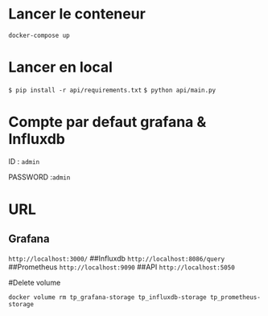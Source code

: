 # Lancer le conteneur
`docker-compose up`

# Lancer en local
`$ pip install -r api/requirements.txt`
`$ python api/main.py`

# Compte par defaut grafana & Influxdb

ID : `admin`

PASSWORD :`admin`

# URL 
## Grafana
`http://localhost:3000/`
##Influxdb
`http://localhost:8086/query`
##Prometheus
`http://localhost:9090`
##API
`http://localhost:5050`

#Delete volume

`docker volume rm tp_grafana-storage tp_influxdb-storage tp_prometheus-storage`
